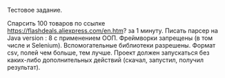 Тестовое задание.

Спарсить 100 товаров по ссылке https://flashdeals.aliexpress.com/en.htm? за 1 минуту.
Писать парсер на Java version : 8 с применением ООП. Фреймворки запрещены (в том числе и Selenium).
Вспомогательные библиотеки разрешены. Формат csv, полей чем больше, тем лучше.
Проект должен запускаться без каких-либо дополнительных действий (скачал, запустил, получил результат).

